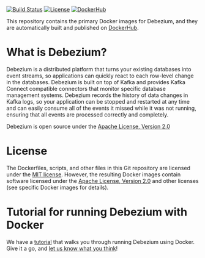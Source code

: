 [![Build Status](https://github.com/debezium/docker-images/actions/workflows/image-builds-auth.yml/badge.svg?branch=master)](https://github.com/debezium/docker-images/actions/workflows/image-builds-auth.yml)
[![License](http://img.shields.io/:license-mit-brightgreen.svg)](https://opensource.org/licenses/MIT)
[![DockerHub](http://img.shields.io/:images-dockerhub-brightgreen.svg)](https://hub.docker.com/r/debezium/)

This repository contains the primary Docker images for Debezium, and they are automatically built and published on [DockerHub](https://hub.docker.com/r/debezium/).

# What is Debezium?

Debezium is a distributed platform that turns your existing databases into event streams, so applications can quickly react to each row-level change in the databases. Debezium is built on top of Kafka and provides Kafka Connect compatible connectors that monitor specific database management systems. Debezium records the history of data changes in Kafka logs, so your application can be stopped and restarted at any time and can easily consume all of the events it missed while it was not running, ensuring that all events are processed correctly and completely.

Debezium is open source under the [Apache License, Version 2.0](http://www.apache.org/licenses/LICENSE-2.0.html)

# License

The Dockerfiles, scripts, and other files in this Git repository are licensed under the [MIT license](https://opensource.org/licenses/MIT). However, the resulting Docker images contain software licensed under the [Apache License, Version 2.0](http://www.apache.org/licenses/LICENSE-2.0.html) and other licenses (see specific Docker images for details).

# Tutorial for running Debezium with Docker

We have a [tutorial](https://debezium.io/documentation/reference/tutorial.html) that walks you through running Debezium using Docker. Give it a go, and [let us know what you think](https://debezium.io/community/)!
